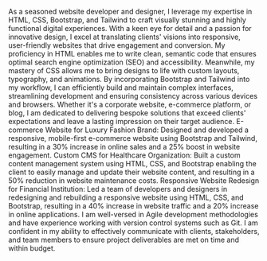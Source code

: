 As a seasoned website developer and designer, I leverage my expertise in HTML, CSS, Bootstrap, and Tailwind to craft visually stunning and highly functional digital experiences. With a keen eye for detail and a passion for innovative design, I excel at translating clients' visions into responsive, user-friendly websites that drive engagement and conversion. My proficiency in HTML enables me to write clean, semantic code that ensures optimal search engine optimization (SEO) and accessibility. Meanwhile, my mastery of CSS allows me to bring designs to life with custom layouts, typography, and animations. By incorporating Bootstrap and Tailwind into my workflow, I can efficiently build and maintain complex interfaces, streamlining development and ensuring consistency across various devices and browsers. Whether it's a corporate website, e-commerce platform, or blog, I am dedicated to delivering bespoke solutions that exceed clients' expectations and leave a lasting impression on their target audience.
E-commerce Website for Luxury Fashion Brand: Designed and developed a responsive, mobile-first e-commerce website using Bootstrap and Tailwind, resulting in a 30% increase in online sales and a 25% boost in website engagement.
Custom CMS for Healthcare Organization: Built a custom content management system using HTML, CSS, and Bootstrap enabling the client to easily manage and update their website content, and resulting in a 50% reduction in website maintenance costs.
Responsive Website Redesign for Financial Institution: Led a team of developers and designers in redesigning and rebuilding a responsive website using HTML, CSS, and Bootstrap, resulting in a 40% increase in website traffic and a 20% increase in online applications.
I am well-versed in Agile development methodologies and have experience working with version control systems such as Git. I am confident in my ability to effectively communicate with clients, stakeholders, and team members to ensure project deliverables are met on time and within budget.
